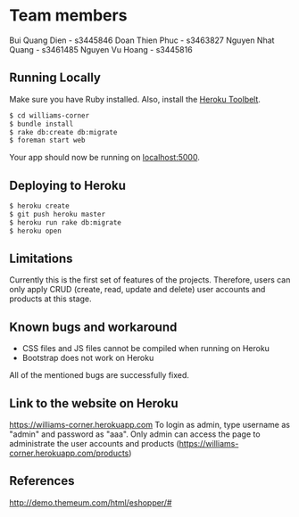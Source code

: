 # Team members

Bui Quang Dien - s3445846
Doan Thien Phuc - s3463827
Nguyen Nhat Quang - s3461485
Nguyen Vu Hoang - s3445816

## Running Locally

Make sure you have Ruby installed.  Also, install the [Heroku Toolbelt](https://toolbelt.heroku.com/).

```sh
$ cd williams-corner
$ bundle install
$ rake db:create db:migrate
$ foreman start web
```

Your app should now be running on [localhost:5000](http://localhost:5000/).

## Deploying to Heroku

```sh
$ heroku create
$ git push heroku master
$ heroku run rake db:migrate
$ heroku open
```

## Limitations
Currently this is the first set of features of the projects. Therefore, users can only apply CRUD (create, read, update and delete) 
user accounts and products at this stage.

## Known bugs and workaround
- CSS files and JS files cannot be compiled when running on Heroku
- Bootstrap does not work on Heroku

All of the mentioned bugs are successfully fixed.

## Link to the website on Heroku 
https://williams-corner.herokuapp.com
To login as admin, type username as "admin" and password as "aaa". Only admin can access the page to administrate the user accounts and products
(https://williams-corner.herokuapp.com/products)


## References
http://demo.themeum.com/html/eshopper/#


